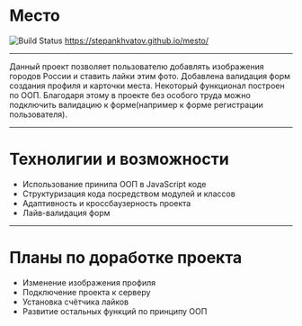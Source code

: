 # Место #
![Build Status](https://travis-ci.org/joemccann/dillinger.svg?branch=master)
https://stepankhvatov.github.io/mesto/
___
Данный проект позволяет пользователю добавлять изображения городов России и ставить лайки этим фото. Добавлена валидация форм создания профиля и карточки места. Некоторый функционал построен по ООП. Благодаря этому в проекте без особого труда можно подключить валидацию к форме(например к форме регистрации пользователя).
___
# Технолигии и возможности  #
* Использование принипа ООП в JavaScript коде
* Структуризация кода посредством модулей и классов
* Адаптивность и кроссбаузерность проекта
* Лайв-валидация форм
___
# Планы по доработке проекта #
* Изменение изображения профиля
* Подключение проекта к серверу
* Установка счётчика лайков
* Развитие остальных функций по принципу ООП
